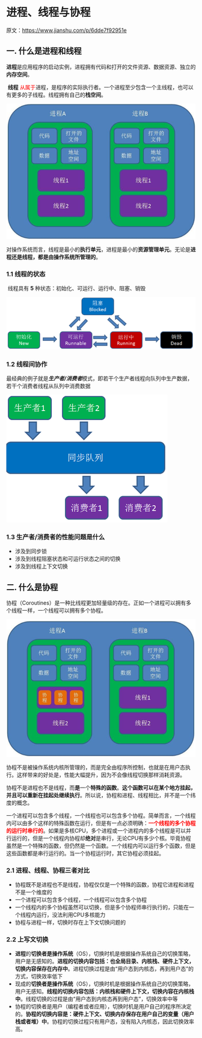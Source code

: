 # 进程、线程与协程

原文：https://www.jianshu.com/p/6dde7f92951e



## 一. 什么是进程和线程

​        **进程**是应用程序的启动实例，进程拥有代码和打开的文件资源、数据资源、独立的**内存空间**。

​        **线程** <font color='red'>从属于</font>进程，是程序的实际执行者。一个进程至少包含一个主线程，也可以有更多的子线程。线程拥有自己的**栈空间**。

![1](./images/Process_Thread_Coroutine/1.png)

​        对操作系统而言，线程是最小的**执行单元**，进程是最小的**资源管理单元**。无论是**进程还是线程，都是由操作系统所管理的**。

### 1.1 线程的状态

​        线程具有 **5** 种状态：初始化、可运行、运行中、阻塞、销毁

![2](./images/Process_Thread_Coroutine/2.png)

### 1.2 线程间协作

​        最经典的例子就是***生产者/消费者***模式，即若干个生产者线程向队列中生产数据，若干个消费者线程从队列中消费数据

![3](./images/Process_Thread_Coroutine/3.png)

### 1.3 生产者/消费者的性能问题是什么

* 涉及到同步锁
* 涉及到线程阻塞状态和可运行状态之间的切换
* 涉及到线程上下文切换

## 二. 什么是协程

​        协程（Coroutines）是一种比线程更加轻量级的存在。正如一个进程可以拥有多个线程一样，一个线程可以拥有多个协程。

![4](./images/Process_Thread_Coroutine/4.png)

​        协程不是被操作系统内核所管理的，而是完全由程序所控制，也就是在用户态执行。这样带来的好处是，性能大幅提升，因为不会像线程切换那样消耗资源。

​        协程不是进程也不是线程，而**是**一个**特殊的函数**。**这个函数可以在某个地方挂起，并且可以重新在挂起处继续执行**。所以说，协程和进程、线程相比，并不是一个纬度的概念。

​        一个进程可以包含多个线程，一个线程也可以包含多个协程。简单而言，一个线程内可以由多个这样的特殊函数在运行，但是有一点必须明确：<font color='red'>**一个线程的多个协程的运行时串行的**</font>。如果是多核CPU，多个进程或一个进程内的多个线程是可以并行运行的，但是一个线程内协程却**绝对**是串行，无论CPU有多少个核。毕竟协程虽然是一个特殊的函数，但仍然是一个函数。一个线程内可以运行多个函数，但是这些函数都是串行运行的。当一个协程运行时，其它协程必须挂起。

### 2.1 进程、线程、协程三者对比

* 协程既不是进程也不是线程，协程仅仅是一个特殊的函数，协程它进程和进程不是一个维度的
* 一个进程可以包含多个线程，一个线程可以包含多个协程
* 一个线程内的多个协程虽然可以切换，但是多个协程师串行执行的，只能在一个线程内运行，没法利用CPU多核能力
* 协程与进程一样，切换时存在上下文切换问题的

### 2.2 上写文切换

* **进程**的**切换者是操作系统**（OS），切换时机是根据操作系统自己的切换策略，用户是无感知的。**进程的切换内容包括：也全局目录、内核栈、硬件上下文，切换内容保存在内存中**。进程切换过程是由“用户态到内核态，再到用户态”的方式，切换效率低下
* 现成的**切换者是操作系统**（OS），切换时机是根据操作系统自己的切换策略，用户无感知。**线程的切换内容包括：内核栈和硬件上下文，切换内容在内核栈中**。线程切换的过程是由“用户态到内核态再到用户态”，切换效率中等
* 协程的切换者是用户（编程者或者应用），切换时机是用户自己的程序所决定的。**协程的切换内容是：硬件上下文、切换内存保存在用户自己的变量（用户栈或者堆）中**。协程的切换过程只有用户态，没有陷入内核态，因此切换效率高。



